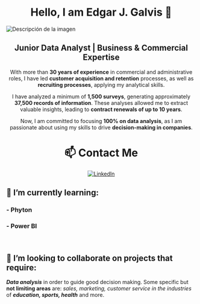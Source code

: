 ## <h1 align="center">Hello, I am Edgar J. Galvis 👋</h1>

<img src=https://github.com/user-attachments/assets/f1cbd775-44cc-4f00-ad9d-924441d56f98 alt="Descripción de la imagen" style="max-width: 100%; height: auto;">

<div align="center">

## Junior Data Analyst | Business & Commercial Expertise

With more than **30 years of experience** in commercial and administrative roles, I have led **customer acquisition and retention** processes, as well as **recruiting processes**, applying my analytical skills.

I have analyzed a minimum of **1,500 surveys**, generating approximately **37,500 records of information**. These analyses allowed me to extract valuable insights, leading to **contract renewals of up to 10 years**.

Now, I am committed to focusing **100% on data analysis**, as I am passionate about using my skills to drive **decision-making in companies**.

# 📫 Contact Me  

[![LinkedIn](https://img.shields.io/badge/LinkedIn-Profile-blue?style=for-the-badge&logo=linkedin&logoColor=white)](www.linkedin.com/in/edgar-j-galvis)
</div>

<div align="left">

##  🌱 I’m currently learning:

  ###  - Phyton
  ###  - Power BI
<br>

## 👯 I’m looking to collaborate on projects that require:
   ***Data analysis*** in order to guide good decision making. Some specific but **not limiting areas** are: *sales, marketing, customer service in the industries* of ***education, sports, health*** and more.

</div>





<!--
**edgarjgalvis/edgarjgalvis** is a ✨ _special_ ✨ repository because its `README.md` (this file) appears on your GitHub profile.

Here are some ideas to get you started:

- 🔭 I’m currently working on ...
- 🌱 I’m currently learning ...
- 👯 I’m looking to collaborate on ...
- 🤔 I’m looking for help with ...
- 💬 Ask me about ...
- 📫 How to reach me: ...
- 😄 Pronouns: ...
- ⚡ Fun fact: ...
-->
